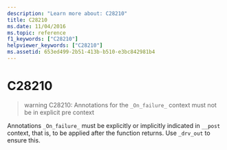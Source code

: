 ```yaml
---
description: "Learn more about: C28210"
title: C28210
ms.date: 11/04/2016
ms.topic: reference
f1_keywords: ["C28210"]
helpviewer_keywords: ["C28210"]
ms.assetid: 653ed499-2b51-413b-b510-e3bc842981b4
---
```

# C28210

> warning C28210: Annotations for the `_On_failure_` context must not be in explicit pre context

Annotations `_On_failure_` must be explicitly or implicitly indicated in `__post` context, that is, to be applied after the function returns.  Use `_drv_out` to ensure this.

